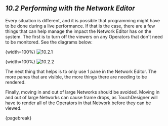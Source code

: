 
## *10.2 Performing with the Network Editor*

Every situation is different, and it is possible that programming might have to be done during a live performance. If that is the case, there are a few things that can help manage the impact the Network Editor has on the system. The first is to turn off the viewers on any Operators that don't need to be monitored. See the diagrams below:

{width=100%}
![10.2.1](images/10.2/performing-network-1.png)

{width=100%}
![10.2.2](images/10.2/performing-network-2.png)

The next thing that helps is to only use 1 pane in the Network Editor. The more panes that are visible, the more things there are needing to be rendered. 

Finally, moving in and out of large Networks should be avoided. Moving in and out of large Networks can cause frame drops, as TouchDesigner will have to render all of the Operators in that Network before they can be viewed.

{pagebreak}